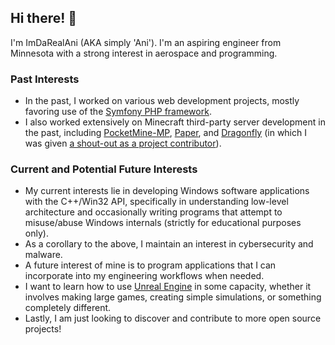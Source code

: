 ## Hi there! 👋

I'm ImDaRealAni (AKA simply 'Ani'). I'm an aspiring engineer from Minnesota with a strong interest in aerospace and programming. 

### Past Interests

- In the past, I worked on various web development projects, mostly favoring use of the [Symfony PHP framework](https://github.com/symfony/symfony).
- I also worked extensively on Minecraft third-party server development in the past, including [PocketMine-MP](https://github.com/pmmp/PocketMine-MP), [Paper](https://github.com/PaperMC/Paper), and [Dragonfly](https://github.com/df-mc/dragonfly) (in which I was given [a shout-out as a project contributor](https://github.com/df-mc/dragonfly/blob/master/server/session/enchantment_texts.go#L7)).

### Current and Potential Future Interests
- My current interests lie in developing Windows software applications with the C++/Win32 API, specifically in understanding low-level architecture and occasionally writing programs that attempt to misuse/abuse Windows internals (strictly for educational purposes only).
- As a corollary to the above, I maintain an interest in cybersecurity and malware.
- A future interest of mine is to program applications that I can incorporate into my engineering workflows when needed.
- I want to learn how to use [Unreal Engine](https://github.com/EpicGames/UnrealEngine) in some capacity, whether it involves making large games, creating simple simulations, or something completely different.
- Lastly, I am just looking to discover and contribute to more open source projects!

